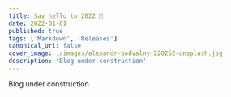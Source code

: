 ```yaml
---
title: Say hello to 2022 🎉
date: 2022-01-01
published: true
tags: ['Markdown', 'Releases']
canonical_url: false
cover_image: ./images/alexandr-podvalny-220262-unsplash.jpg
description: 'Blog under construction'
---
```


Blog under construction
